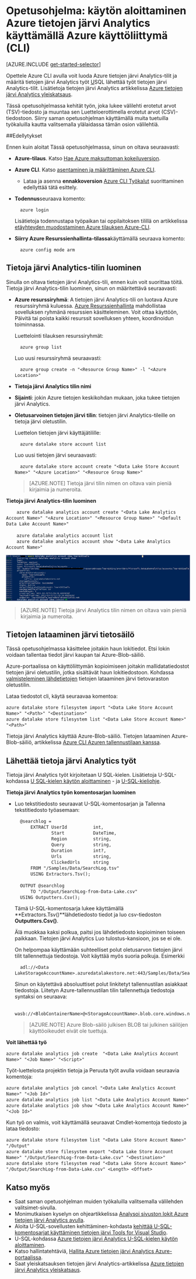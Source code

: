 <properties 
   pageTitle="Pääset alkuun käyttämällä Azure käyttöliittymä Azure tietojen järvi Analytics | Microsoft Azure" 
   description="Opi käyttämään Luo järvi tietosäilö-tili, tietoja järvi Analytics työn U SQL Azure käyttöliittymä ja Lähetä työ. " 
   services="data-lake-analytics" 
   documentationCenter="" 
   authors="edmacauley" 
   manager="jhubbard" 
   editor="cgronlun"/>
 
<tags
   ms.service="data-lake-analytics"
   ms.devlang="na"
   ms.topic="hero-article"
   ms.tgt_pltfrm="na"
   ms.workload="big-data" 
   ms.date="05/16/2016"
   ms.author="edmaca"/>

# <a name="tutorial-get-started-with-azure-data-lake-analytics-using-azure-command-line-interface-cli"></a>Opetusohjelma: käytön aloittaminen Azure tietojen järvi Analytics käyttämällä Azure käyttöliittymä (CLI)

[AZURE.INCLUDE [get-started-selector](../../includes/data-lake-analytics-selector-get-started.md)]


Opettele Azure CLI avulla voit luoda Azure tietojen järvi Analytics-tilit ja määritä tietojen järvi Analytics työt [U](data-lake-analytics-u-sql-get-started.md)SQL lähettää työt tietojen järvi Analytics-tilit. Lisätietoja tietojen järvi Analytics artikkelissa [Azure tietojen järvi Analytics yleiskatsaus](data-lake-analytics-overview.md).

Tässä opetusohjelmassa kehität työn, joka lukee välilehti erotetut arvot (TSV)-tiedosto ja muuntaa sen Luetteloerottimella erotetut arvot (CSV)-tiedostoon. Siirry saman opetusohjelman käyttämällä muita tuetuilla työkaluilla kautta valitsemalla ylälaidassa tämän osion välilehtiä.

##<a name="prerequisites"></a>Edellytykset

Ennen kuin aloitat Tässä opetusohjelmassa, sinun on oltava seuraavasti:

- **Azure-tilaus**. Katso [Hae Azure maksuttoman kokeiluversion](https://azure.microsoft.com/pricing/free-trial/).
- **Azure CLI**. Katso [asentaminen ja määrittäminen Azure CLI](../xplat-cli-install.md).
    - Lataa ja asenna **ennakkoversion** [Azure CLI Työkalut](https://github.com/MicrosoftBigData/AzureDataLake/releases) suorittaminen edellyttää tätä esittely.
- **Todennus**seuraava komento:

        azure login
    Lisätietoja todennustapa työpaikan tai oppilaitoksen tilillä on artikkelissa [etäyhteyden muodostaminen Azure tilauksen Azure-CLI](../xplat-cli-connect.md).
- **Siirry Azure Resurssienhallinta-tilassa**käyttämällä seuraava komento:

        azure config mode arm
        
## <a name="create-data-lake-analytics-account"></a>Tietoja järvi Analytics-tilin luominen

Sinulla on oltava tietojen järvi Analytics-tili, ennen kuin voit suorittaa töitä. Tietoja järvi Analytics-tilin luominen, sinun on määritettävä seuraavasti:

- **Azure resurssiryhmä**: A tietojen järvi Analytics-tili on luotava Azure resurssiryhmä kuluessa. [Azure Resurssienhallinta](../azure-resource-manager/resource-group-overview.md) mahdollistaa sovelluksen ryhmänä resurssien käsitteleminen. Voit ottaa käyttöön, Päivitä tai poista kaikki resurssit sovelluksen yhteen, koordinoidun toiminnassa.  

    Luettelointi tilauksen resurssiryhmät:
    
        azure group list 
    
    Luo uusi resurssiryhmä seuraavasti:

        azure group create -n "<Resource Group Name>" -l "<Azure Location>"

- **Tietoja järvi Analytics tilin nimi**
- **Sijainti**: jokin Azure tietojen keskikohdan mukaan, joka tukee tietojen järvi Analytics.
- **Oletusarvoinen tietojen järvi tilin**: tietojen järvi Analytics-tileille on tietoja järvi oletustilin.

    Luettelon tietojen järvi käyttäjätilille:
    
        azure datalake store account list

    Luo uusi tietojen järvi seuraavasti:

        azure datalake store account create "<Data Lake Store Account Name>" "<Azure Location>" "<Resource Group Name>"

    > [AZURE.NOTE] Tietoja järvi tilin nimen on oltava vain pieniä kirjaimia ja numeroita.



**Tietoja järvi Analytics-tilin luominen**

        azure datalake analytics account create "<Data Lake Analytics Account Name>" "<Azure Location>" "<Resource Group Name>" "<Default Data Lake Account Name>"

        azure datalake analytics account list
        azure datalake analytics account show "<Data Lake Analytics Account Name>"          

![Tietoja järvi Analytics Näytä tili](./media/data-lake-analytics-get-started-cli/data-lake-analytics-show-account-cli.png)

> [AZURE.NOTE] Tietoja järvi Analytics tilin nimen on oltava vain pieniä kirjaimia ja numeroita.


## <a name="upload-data-to-data-lake-store"></a>Tietojen lataaminen järvi tietosäilö

Tässä opetusohjelmassa käsittelee joitakin haun lokitiedot.  Etsi lokin voidaan tallentaa tiedot järvi kaupan tai Azure-Blob-säiliö. 

Azure-portaalissa on käyttöliittymän kopioimiseen joitakin mallidatatiedostot tietojen järvi oletustilin, jotka sisältävät haun lokitiedostoon. Kohdassa [valmisteleminen lähdetietojen](data-lake-analytics-get-started-portal.md#prepare-source-data) tietojen lataaminen järvi tietovaraston oletustilin.

Lataa tiedostot cli, käytä seuraavaa komentoa:

    azure datalake store filesystem import "<Data Lake Store Account Name>" "<Path>" "<Destination>"
    azure datalake store filesystem list "<Data Lake Store Account Name>" "<Path>"

Tietoja järvi Analytics käyttää Azure-Blob-säiliö.  Tietojen lataaminen Azure-Blob-säiliö, artikkelissa [Azure CLI Azuren tallennustilaan kanssa](../storage/storage-azure-cli.md).

## <a name="submit-data-lake-analytics-jobs"></a>Lähettää tietoja järvi Analytics työt

Tietoja järvi Analytics työt kirjoitetaan U SQL-kielen. Lisätietoja U-SQL-kohdassa [U SQL-kielen käytön aloittaminen](data-lake-analytics-u-sql-get-started.md) - ja [U-SQL-kieliohje](http://go.microsoft.com/fwlink/?LinkId=691348).

**Tietoja järvi Analytics työn komentosarjan luominen**

- Luo tekstitiedosto seuraavat U-SQL-komentosarjan ja Tallenna tekstitiedosto työasemaan:

        @searchlog =
            EXTRACT UserId          int,
                    Start           DateTime,
                    Region          string,
                    Query           string,
                    Duration        int?,
                    Urls            string,
                    ClickedUrls     string
            FROM "/Samples/Data/SearchLog.tsv"
            USING Extractors.Tsv();
        
        OUTPUT @searchlog   
            TO "/Output/SearchLog-from-Data-Lake.csv"
        USING Outputters.Csv();

    Tämä U-SQL-komentosarja lukee käyttämällä **Extractors.Tsv()**lähdetiedosto tiedot ja luo csv-tiedoston **Outputters.Csv()**. 
    
    Älä muokkaa kaksi polkua, paitsi jos lähdetiedosto kopioiminen toiseen paikkaan.  Tietojen järvi Analytics Luo tulostus-kansioon, jos se ei ole.
    
    On helpompaa käyttämään suhteelliset polut oletusarvon tietojen järvi tilit tallennettuja tiedostoja. Voit käyttää myös suoria polkuja.  Esimerkki 
    
        adl://<Data LakeStorageAccountName>.azuredatalakestore.net:443/Samples/Data/SearchLog.tsv
        
    Sinun on käytettävä absoluuttiset polut linkitetyt tallennustilan asiakkaat tiedostoja.  Liitetyn Azure-tallennustilan tilin tallennettuja tiedostoja syntaksi on seuraava:
    
        wasb://<BlobContainerName>@<StorageAccountName>.blob.core.windows.net/Samples/Data/SearchLog.tsv

    >[AZURE.NOTE] Azure Blob-säilö julkisen BLOB tai julkinen säilöjen käyttöoikeudet eivät ole tuettuja.      

    
**Voit lähettää työ**


    azure datalake analytics job create  "<Data Lake Analytics Account Name>" "<Job Name>" "<Script>"
    
    
Työt-luettelosta projektin tietoja ja Peruuta työt avulla voidaan seuraavia komentoja:

    azure datalake analytics job cancel "<Data Lake Analytics Account Name>" "<Job Id>"
    azure datalake analytics job list "<Data Lake Analytics Account Name>"
    azure datalake analytics job show "<Data Lake Analytics Account Name>" "<Job Id>"

Kun työ on valmis, voit käyttämällä seuraavat Cmdlet-komentoja tiedosto ja lataa tiedosto:
    
    azure datalake store filesystem list "<Data Lake Store Account Name>" "/Output"
    azure datalake store filesystem export "<Data Lake Store Account Name>" "/Output/SearchLog-from-Data-Lake.csv" "<Destination>"
    azure datalake store filesystem read "<Data Lake Store Account Name>" "/Output/SearchLog-from-Data-Lake.csv" <Length> <Offset>

## <a name="see-also"></a>Katso myös

- Saat saman opetusohjelman muiden työkaluilla valitsemalla välilehden valitsimet-sivulla.
- Monimutkaisen kyselyn on ohjeartikkelissa [Analysoi sivuston lokit Azure tietojen järvi Analytics avulla](data-lake-analytics-analyze-weblogs.md).
- Aloita U-SQL-sovellusten kehittäminen-kohdasta [kehittää U-SQL-komentosarjat käyttäminen tietojen järvi Tools for Visual Studio](data-lake-analytics-data-lake-tools-get-started.md).
- U-SQL-kohdassa [Azure tietojen järvi Analytics U-SQL-kielen käytön aloittaminen](data-lake-analytics-u-sql-get-started.md).
- Katso hallintatehtäviä, [Hallita Azure tietojen järvi Analytics Azure-portaalissa](data-lake-analytics-manage-use-portal.md).
- Saat yleiskatsauksen tietojen järvi Analytics-artikkelissa [Azure tietojen järvi Analytics yleiskatsaus](data-lake-analytics-overview.md).

